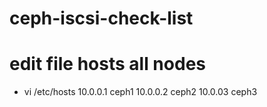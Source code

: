# ceph-iscsi-check-list

# edit file hosts all nodes
- vi /etc/hosts
10.0.0.1 ceph1
10.0.0.2 ceph2
10.0.03 ceph3
